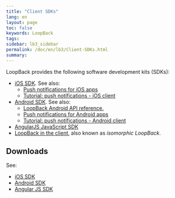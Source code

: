 ```yaml
---
title: "Client SDKs"
lang: en
layout: page
toc: false
keywords: LoopBack
tags:
sidebar: lb3_sidebar
permalink: /doc/en/lb3/Client-SDKs.html
summary:
---
```


LoopBack provides the following software development kits (SDKs):

* [iOS SDK](iOS-SDK.html). See also:
  * [Push notifications for iOS apps](Push-notifications-for-iOS-apps.html)
  * [Tutorial: push notifications - iOS client](Push-notifications-for-iOS-apps.html)
* [Android SDK](Android-SDK.html). See also:
  * [LoopBack Android API reference.](http://apidocs.strongloop.com/loopback-sdk-android/api/index.html)
  * [Push notifications for Android apps](Push-notifications-for-Android-apps.html)
  * [Tutorial: push notifications - Android client](Push-notifications-for-Android-apps.html)
* [AngularJS JavaScript SDK](AngularJS-JavaScript-SDK.html)
* [LoopBack in the client](LoopBack-in-the-client.html), also known as _isomorphic LoopBack_.

## Downloads

See:

* [iOS SDK](iOS-SDK.html)
* [Android SDK](Android-SDK.html)
* [Angular JS SDK](AngularJS-JavaScript-SDK.html)
